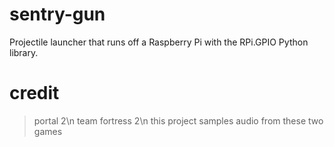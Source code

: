 # sentry-gun
Projectile launcher that runs off a Raspberry Pi with the RPi.GPIO Python library.

# credit 
> portal 2\n
> team fortress 2\n
this project samples audio from these two games
